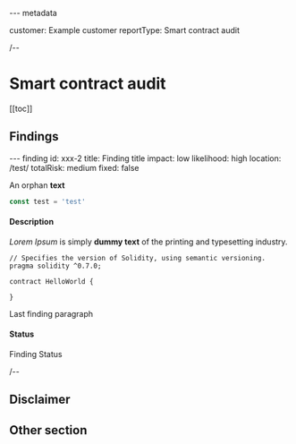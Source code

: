 --- metadata

customer: Example customer
reportType: Smart contract audit

/--

# Smart contract audit

[[toc]]

## Findings

--- finding
id: xxx-2
title: Finding title
impact: low
likelihood: high
location: /test/
totalRisk: medium
fixed: false

An orphan **text**

```javascript
const test = 'test'
```

#### Description

_Lorem Ipsum_ is simply **dummy text** of the printing and typesetting industry.

```solidity
// Specifies the version of Solidity, using semantic versioning.
pragma solidity ^0.7.0;

contract HelloWorld {

}

```

Last finding paragraph

#### Status

Finding Status

/--

## Disclaimer

## Other section
